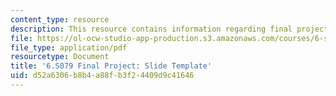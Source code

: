 ```yaml
---
content_type: resource
description: This resource contains information regarding final project.
file: https://ol-ocw-studio-app-production.s3.amazonaws.com/courses/6-s079-nanomaker-spring-2013/d52a6306b8b4a88fb3f24409d9c41646_MIT6_S079S13_projects.pdf
file_type: application/pdf
resourcetype: Document
title: '6.S079 Final Project: Slide Template'
uid: d52a6306-b8b4-a88f-b3f2-4409d9c41646
---
```

